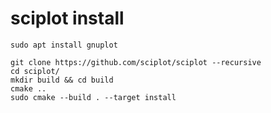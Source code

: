 # sciplot install
`sudo apt install gnuplot`
```
git clone https://github.com/sciplot/sciplot --recursive
cd sciplot/
mkdir build && cd build
cmake ..
sudo cmake --build . --target install
```